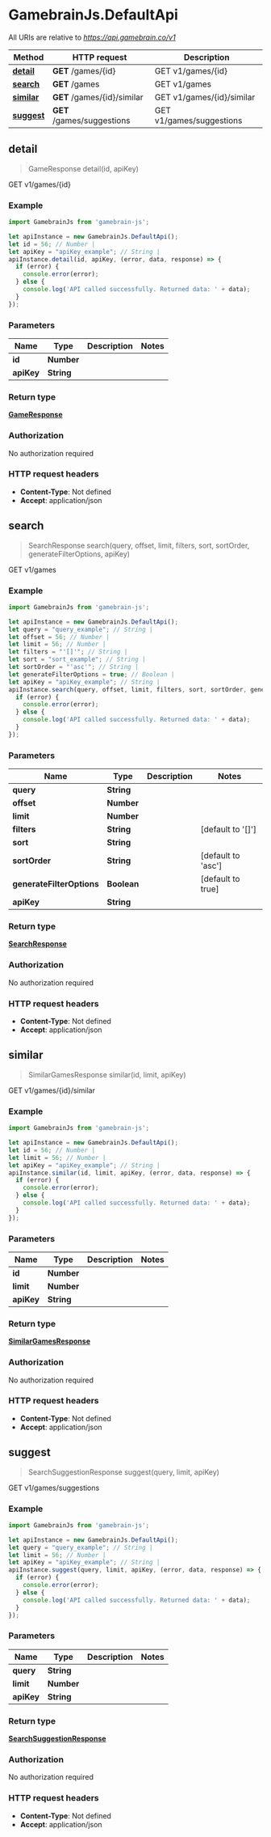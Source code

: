 # GamebrainJs.DefaultApi

All URIs are relative to *https://api.gamebrain.co/v1*

Method | HTTP request | Description
------------- | ------------- | -------------
[**detail**](DefaultApi.md#detail) | **GET** /games/{id} | GET v1/games/{id}
[**search**](DefaultApi.md#search) | **GET** /games | GET v1/games
[**similar**](DefaultApi.md#similar) | **GET** /games/{id}/similar | GET v1/games/{id}/similar
[**suggest**](DefaultApi.md#suggest) | **GET** /games/suggestions | GET v1/games/suggestions



## detail

> GameResponse detail(id, apiKey)

GET v1/games/{id}

### Example

```javascript
import GamebrainJs from 'gamebrain-js';

let apiInstance = new GamebrainJs.DefaultApi();
let id = 56; // Number | 
let apiKey = "apiKey_example"; // String | 
apiInstance.detail(id, apiKey, (error, data, response) => {
  if (error) {
    console.error(error);
  } else {
    console.log('API called successfully. Returned data: ' + data);
  }
});
```

### Parameters


Name | Type | Description  | Notes
------------- | ------------- | ------------- | -------------
 **id** | **Number**|  | 
 **apiKey** | **String**|  | 

### Return type

[**GameResponse**](GameResponse.md)

### Authorization

No authorization required

### HTTP request headers

- **Content-Type**: Not defined
- **Accept**: application/json


## search

> SearchResponse search(query, offset, limit, filters, sort, sortOrder, generateFilterOptions, apiKey)

GET v1/games

### Example

```javascript
import GamebrainJs from 'gamebrain-js';

let apiInstance = new GamebrainJs.DefaultApi();
let query = "query_example"; // String | 
let offset = 56; // Number | 
let limit = 56; // Number | 
let filters = "'[]'"; // String | 
let sort = "sort_example"; // String | 
let sortOrder = "'asc'"; // String | 
let generateFilterOptions = true; // Boolean | 
let apiKey = "apiKey_example"; // String | 
apiInstance.search(query, offset, limit, filters, sort, sortOrder, generateFilterOptions, apiKey, (error, data, response) => {
  if (error) {
    console.error(error);
  } else {
    console.log('API called successfully. Returned data: ' + data);
  }
});
```

### Parameters


Name | Type | Description  | Notes
------------- | ------------- | ------------- | -------------
 **query** | **String**|  | 
 **offset** | **Number**|  | 
 **limit** | **Number**|  | 
 **filters** | **String**|  | [default to &#39;[]&#39;]
 **sort** | **String**|  | 
 **sortOrder** | **String**|  | [default to &#39;asc&#39;]
 **generateFilterOptions** | **Boolean**|  | [default to true]
 **apiKey** | **String**|  | 

### Return type

[**SearchResponse**](SearchResponse.md)

### Authorization

No authorization required

### HTTP request headers

- **Content-Type**: Not defined
- **Accept**: application/json


## similar

> SimilarGamesResponse similar(id, limit, apiKey)

GET v1/games/{id}/similar

### Example

```javascript
import GamebrainJs from 'gamebrain-js';

let apiInstance = new GamebrainJs.DefaultApi();
let id = 56; // Number | 
let limit = 56; // Number | 
let apiKey = "apiKey_example"; // String | 
apiInstance.similar(id, limit, apiKey, (error, data, response) => {
  if (error) {
    console.error(error);
  } else {
    console.log('API called successfully. Returned data: ' + data);
  }
});
```

### Parameters


Name | Type | Description  | Notes
------------- | ------------- | ------------- | -------------
 **id** | **Number**|  | 
 **limit** | **Number**|  | 
 **apiKey** | **String**|  | 

### Return type

[**SimilarGamesResponse**](SimilarGamesResponse.md)

### Authorization

No authorization required

### HTTP request headers

- **Content-Type**: Not defined
- **Accept**: application/json


## suggest

> SearchSuggestionResponse suggest(query, limit, apiKey)

GET v1/games/suggestions

### Example

```javascript
import GamebrainJs from 'gamebrain-js';

let apiInstance = new GamebrainJs.DefaultApi();
let query = "query_example"; // String | 
let limit = 56; // Number | 
let apiKey = "apiKey_example"; // String | 
apiInstance.suggest(query, limit, apiKey, (error, data, response) => {
  if (error) {
    console.error(error);
  } else {
    console.log('API called successfully. Returned data: ' + data);
  }
});
```

### Parameters


Name | Type | Description  | Notes
------------- | ------------- | ------------- | -------------
 **query** | **String**|  | 
 **limit** | **Number**|  | 
 **apiKey** | **String**|  | 

### Return type

[**SearchSuggestionResponse**](SearchSuggestionResponse.md)

### Authorization

No authorization required

### HTTP request headers

- **Content-Type**: Not defined
- **Accept**: application/json

